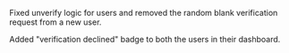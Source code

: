 
Fixed unverify logic for users and removed the random blank verification request from a new user.

Added "verification declined" badge to  both the users in their dashboard.

